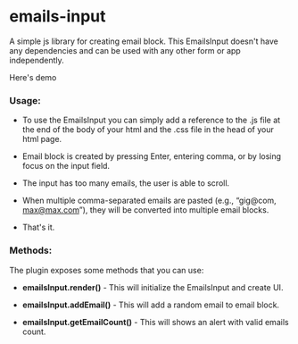 # emails-input
A simple js library for creating email block. This EmailsInput doesn't have any dependencies and can be used with any other form or app independently.

Here's demo


### Usage:

* To use the EmailsInput you can simply add a reference to the .js file at the end of the body of your html and the .css file in the head of your html page.  

* Email block is created by pressing Enter, entering comma, or by losing focus on the input field.

* The input has too many emails, the user is able to scroll.

* When multiple comma-separated emails are pasted (e.g., “gig@com, max@max.com”), they will be converted into multiple email blocks.

* That's it.
  
### Methods:

The plugin exposes some methods that you can use:

* **emailsInput.render()** - This will initialize the EmailsInput and create UI. 

* **emailsInput.addEmail()** - This will add a random email to email block.

* **emailsInput.getEmailCount()** - This will shows an alert with valid emails count.